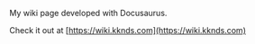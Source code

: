 My wiki page developed with Docusaurus. 

Check it out at [https://wiki.kknds.com](https://wiki.kknds.com)
